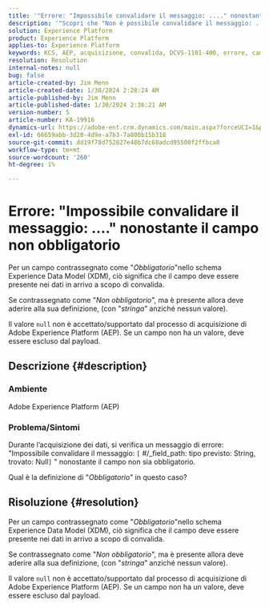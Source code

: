 ```yaml
---
title: '"Errore: "Impossibile convalidare il messaggio: ...." nonostante il campo non obbligatorio"'
description: '"Scopri che "Non è possibile convalidare il messaggio: ...." nonostante un errore di campo non obbligatorio in Adobe Experience Platform."'
solution: Experience Platform
product: Experience Platform
applies-to: Experience Platform
keywords: KCS, AEP, acquisizione, convalida, DCVS-1101-400, errore, campo non obbligatorio, impossibile convalidare il messaggio, FAQ, Adobe Experience Platform
resolution: Resolution
internal-notes: null
bug: false
article-created-by: Jim Menn
article-created-date: 1/30/2024 2:28:24 AM
article-published-by: Jim Menn
article-published-date: 1/30/2024 2:36:21 AM
version-number: 5
article-number: KA-19916
dynamics-url: https://adobe-ent.crm.dynamics.com/main.aspx?forceUCI=1&pagetype=entityrecord&etn=knowledgearticle&id=c08bfe39-17bf-ee11-9079-6045bd006268
exl-id: 66659abb-3d20-4d9e-a7b3-7a800b15b318
source-git-commit: dd19f78d752827e48b7dc68adcd95500f2ffbca0
workflow-type: tm+mt
source-wordcount: '260'
ht-degree: 1%

---
```


# Errore: &quot;Impossibile convalidare il messaggio: ....&quot; nonostante il campo non obbligatorio


Per un campo contrassegnato come &quot;*Obbligatorio*&quot;nello schema Experience Data Model (XDM), ciò significa che il campo deve essere presente nei dati in arrivo a scopo di convalida.

Se contrassegnato come &quot;*Non obbligatorio*&quot;, ma è presente allora deve aderire alla sua definizione, (con &quot;*stringa*&quot;<b> </b>anziché nessun valore).

Il valore `null` non è accettato/supportato dal processo di acquisizione di Adobe Experience Platform (AEP). Se un campo non ha un valore, deve essere escluso dal payload.

## Descrizione {#description}


### <b>Ambiente</b>

Adobe Experience Platform (AEP)



### <b>Problema/Sintomi</b>

Durante l’acquisizione dei dati, si verifica un messaggio di errore: &quot;Impossibile convalidare il messaggio: `[` #/_field_path: tipo previsto: String, trovato: Null`]` &quot; nonostante il campo non sia obbligatorio.

Qual è la definizione di &quot;*Obbligatorio*&quot; in questo caso?


## Risoluzione {#resolution}


Per un campo contrassegnato come &quot;*Obbligatorio*&quot;nello schema Experience Data Model (XDM), ciò significa che il campo deve essere presente nei dati in arrivo a scopo di convalida.

Se contrassegnato come &quot;*Non obbligatorio*&quot;, ma è presente allora deve aderire alla sua definizione, (con &quot;*stringa*&quot;<b> </b>anziché nessun valore).

Il valore `null` non è accettato/supportato dal processo di acquisizione di Adobe Experience Platform (AEP). Se un campo non ha un valore, deve essere escluso dal payload.
